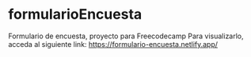 # formularioEncuesta
Formulario de encuesta, proyecto para Freecodecamp
Para visualizarlo, acceda al siguiente link: 
https://formulario-encuesta.netlify.app/
